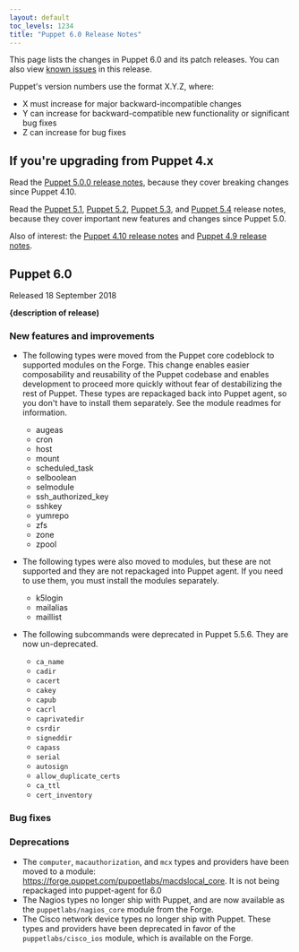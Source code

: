 ```yaml
---
layout: default
toc_levels: 1234
title: "Puppet 6.0 Release Notes"
---
```


This page lists the changes in Puppet 6.0 and its patch releases. You can also view [known issues](known_issues.html) in this release.

Puppet's version numbers use the format X.Y.Z, where:

-   X must increase for major backward-incompatible changes
-   Y can increase for backward-compatible new functionality or significant bug fixes
-   Z can increase for bug fixes

## If you're upgrading from Puppet 4.x

Read the [Puppet 5.0.0 release notes](/puppet/5.0/release_notes.html#puppet-500), because they cover breaking changes since Puppet 4.10.

Read the [Puppet 5.1](../5.1/release_notes.html), [Puppet 5.2](../5.2/release_notes.html), [Puppet 5.3](../5.3/release_notes.html), and [Puppet 5.4](../5.4/release_notes.html) release notes, because they cover important new features and changes since Puppet 5.0.

Also of interest: the [Puppet 4.10 release notes](../4.10/release_notes.html) and [Puppet 4.9 release notes](../4.9/release_notes.html).

## Puppet 6.0

Released 18 September 2018

**{description of release)**


### New features and improvements

- The following types were moved from the Puppet core codeblock to supported modules on the Forge. This change enables easier composability and reusability of the Puppet codebase and enables development to proceed more quickly without fear of destabilizing the rest of Puppet. These types are repackaged back into Puppet agent, so you don't have to install them separately. See the module readmes for information.

    - augeas
    - cron
    - host
    - mount
    - scheduled_task
    - selboolean
    - selmodule
    - ssh_authorized_key
    - sshkey
    - yumrepo
    - zfs
    - zone
    - zpool

- The following types were also moved to modules, but these are not supported and they are not repackaged into Puppet agent. If you need to use them, you must install the modules separately.

    - k5login
    - mailalias
    - maillist

- The following subcommands were deprecated in Puppet 5.5.6. They are now un-deprecated. 


    -   `ca_name`
    -   `cadir`
    -   `cacert`
    -   `cakey`
    -   `capub`
    -   `cacrl`
    -   `caprivatedir`
    -   `csrdir`
    -   `signeddir`
    -   `capass`
    -   `serial`
    -   `autosign`
    -   `allow_duplicate_certs`
    -   `ca_ttl`
    -   `cert_inventory`

### Bug fixes





### Deprecations

- The `computer`, `macauthorization`, and `mcx` types and providers have been moved to a module: https://forge.puppet.com/puppetlabs/macdslocal_core. It is not being repackaged into puppet-agent for 6.0
- The Nagios types no longer ship with Puppet, and are now available as the `puppetlabs/nagios_core` module from the Forge.
- The Cisco network device types no longer ship with Puppet. These types and providers have been deprecated in favor of the `puppetlabs/cisco_ios` module, which is available on the Forge.
    



